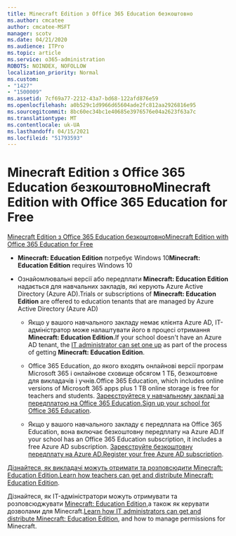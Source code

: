 ```yaml
---
title: Minecraft Edition з Office 365 Education безкоштовно
ms.author: cmcatee
author: cmcatee-MSFT
manager: scotv
ms.date: 04/21/2020
ms.audience: ITPro
ms.topic: article
ms.service: o365-administration
ROBOTS: NOINDEX, NOFOLLOW
localization_priority: Normal
ms.custom:
- "1427"
- "1500009"
ms.assetid: 7cf69a77-2212-43a7-bd68-122afd876e59
ms.openlocfilehash: a0b529c1d9966d65604ade2fc812aa2926816e95
ms.sourcegitcommit: 8bc60ec34bc1e40685e3976576e04a2623f63a7c
ms.translationtype: MT
ms.contentlocale: uk-UA
ms.lasthandoff: 04/15/2021
ms.locfileid: "51793593"
---
```

# <a name="minecraft-edition-with-office-365-education-for-free"></a><span data-ttu-id="95661-102">Minecraft Edition з Office 365 Education безкоштовно</span><span class="sxs-lookup"><span data-stu-id="95661-102">Minecraft Edition with Office 365 Education for Free</span></span>

[<span data-ttu-id="95661-103">Minecraft Edition з Office 365 Education безкоштовно</span><span class="sxs-lookup"><span data-stu-id="95661-103">Minecraft Edition with Office 365 Education for Free</span></span>](https://docs.microsoft.com/education/windows/get-minecraft-for-education)
  
- <span data-ttu-id="95661-104">**Minecraft: Education Edition** потребує Windows 10</span><span class="sxs-lookup"><span data-stu-id="95661-104">**Minecraft: Education Edition** requires Windows 10</span></span>

- <span data-ttu-id="95661-105">Ознайомлювальні версії або передплати **Minecraft: Education Edition** надається для навчальних закладів, які керують Azure Active Directory (Azure AD).</span><span class="sxs-lookup"><span data-stu-id="95661-105">Trials or subscriptions of **Minecraft: Education Edition** are offered to education tenants that are managed by Azure Active Directory (Azure AD)</span></span>

  - <span data-ttu-id="95661-106">Якщо у вашого навчального закладу немає клієнта [](https://docs.microsoft.com/education/windows/school-get-minecraft) Azure AD, IT-адміністратор може налаштувати його в процесі отримання **Minecraft: Education Edition.**</span><span class="sxs-lookup"><span data-stu-id="95661-106">If your school doesn't have an Azure AD tenant, the [IT administrator can set one up](https://docs.microsoft.com/education/windows/school-get-minecraft) as part of the process of getting **Minecraft: Education Edition**.</span></span>

  - <span data-ttu-id="95661-107">Office 365 Education, до якого входять онлайнові версії програм Microsoft 365 і онлайнове сховище обсягом 1 ТБ, безкоштовне для викладачів і учнів.</span><span class="sxs-lookup"><span data-stu-id="95661-107">Office 365 Education, which includes online versions of Microsoft 365 apps plus 1 TB online storage is free for teachers and students.</span></span> <span data-ttu-id="95661-108">[Зареєструйтеся у навчальному закладі за передплатою на Office 365 Education.](https://www.microsoft.com/education/products/office)</span><span class="sxs-lookup"><span data-stu-id="95661-108">[Sign up your school for Office 365 Education](https://www.microsoft.com/education/products/office).</span></span>

  - <span data-ttu-id="95661-109">Якщо у вашого навчального закладу є передплата на Office 365 Education, вона включає безкоштовну передплату на Azure AD.</span><span class="sxs-lookup"><span data-stu-id="95661-109">If your school has an Office 365 Education subscription, it includes a free Azure AD subscription.</span></span> <span data-ttu-id="95661-110">[Зареєструйте безкоштовну передплату на Azure AD.](https://msdn.microsoft.com/library/windows/hardware/mt703369%28v=vs.85%29.aspx)</span><span class="sxs-lookup"><span data-stu-id="95661-110">[Register your free Azure AD subscription](https://msdn.microsoft.com/library/windows/hardware/mt703369%28v=vs.85%29.aspx).</span></span>

<span data-ttu-id="95661-111">[Дізнайтеся, як викладачі можуть отримати та розповсюдити Minecraft: Education Edition.](https://docs.microsoft.com/education/windows/teacher-get-minecraft)</span><span class="sxs-lookup"><span data-stu-id="95661-111">[Learn how teachers can get and distribute Minecraft: Education Edition](https://docs.microsoft.com/education/windows/teacher-get-minecraft).</span></span>
  
<span data-ttu-id="95661-112">Дізнайтеся, як IT-адміністратори можуть отримувати та розповсюджувати [Minecraft: Education Edition,](https://docs.microsoft.com/education/windows/school-get-minecraft)а також як керувати дозволами для Minecraft.</span><span class="sxs-lookup"><span data-stu-id="95661-112">[Learn how IT administrators can get and distribute Minecraft: Education Edition](https://docs.microsoft.com/education/windows/school-get-minecraft), and how to manage permissions for Minecraft.</span></span>